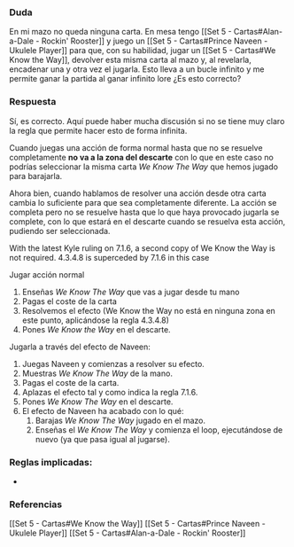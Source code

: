 ### Duda
En mi mazo no queda ninguna carta. En mesa tengo [[Set  5 - Cartas#Alan-a-Dale - Rockin' Rooster]] y juego un [[Set  5 - Cartas#Prince Naveen - Ukulele Player]] para que, con su habilidad, jugar un [[Set  5 - Cartas#We Know the Way]], devolver esta misma carta al mazo y, al revelarla, encadenar una y otra vez el jugarla. Esto lleva a un bucle infinito y me permite ganar la partida al ganar infinito lore ¿Es esto correcto?

### Respuesta
Sí, es correcto. Aquí puede haber mucha discusión si no se tiene muy claro la regla que permite hacer esto de forma infinita.

Cuando juegas una acción de forma normal hasta que no se resuelve completamente **no va a la zona del descarte** con lo que en este caso no podrías seleccionar la misma carta *We Know The Way* que hemos jugado para barajarla.

Ahora bien, cuando hablamos de resolver una acción desde otra carta cambia lo suficiente para que sea completamente diferente. La acción se completa pero no se resuelve hasta que lo que haya provocado jugarla se complete, con lo que estará en el descarte cuando se resuelva esta acción, pudiendo ser seleccionada.

With the latest Kyle ruling on 7.1.6, a second copy of We Know the Way is not required.  4.3.4.8 is superceded by 7.1.6 in this case

Jugar acción normal
1.  Enseñas *We Know The Way* que vas a jugar desde tu mano
2.  Pagas el coste de la carta
3.  Resolvemos el efecto (We Know the Way no está en ninguna zona en este punto, aplicándose la regla 4.3.4.8)
4. Pones *We Know the Way* en el descarte.

Jugarla a través del efecto de Naveen:
1. Juegas Naveen y comienzas a resolver su efecto.
2. Muestras  *We Know The Way*  de la mano.
3. Pagas el coste de la carta.
4. Aplazas el efecto tal y como indica la regla 7.1.6.
5. Pones  *We Know The Way*  en el descarte.
6. El efecto de Naveen ha acabado con lo qué:
	1. Barajas  *We Know The Way*  jugado en el mazo.
	2. Enseñas el  *We Know The Way*  y comienza el loop, ejecutándose de nuevo (ya que pasa igual al jugarse).


### Reglas implicadas:
- 

### Referencias






[[Set  5 - Cartas#We Know the Way]]
[[Set  5 - Cartas#Prince Naveen - Ukulele Player]]
[[Set  5 - Cartas#Alan-a-Dale - Rockin' Rooster]] 